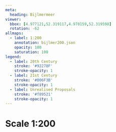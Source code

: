 ```yaml
---
meta:
  heading: Bijlmermeer
viewer:
  bbox: [4.977121,52.319117,4.978159,52.319598]
  rotation: -62
allmaps:
  - label: 1:200
    annotation: bijlmer200.json
    opacity: 100
    saturation: 100
legend:
  - label: 20th Century
    stroke: '#92278F'
    stroke-opacity: 1
  - label: 21st Century
    stroke: '#006F3B'
    stroke-opacity: 1
  - label: Unrealised Proposals
    stroke: '#f89521'
    stroke-opacity: 1
---
```

# Scale 1:200